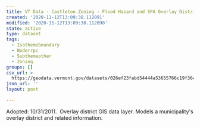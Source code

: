 ```yaml
---
title: VT Data - Castleton Zoning - Flood Hazard and SPA Overlay Districts
created: '2020-11-12T13:09:38.112091'
modified: '2020-11-12T13:09:38.112098'
state: active
type: dataset
tags:
  - Isothemeboundary
  - Noderrpc
  - Subthemeother
  - Zoning
groups: []
csv_url: >-
  https://geodata.vermont.gov/datasets/026ef23fabd54444a53655766c19f364_0.csv?outSR=%7B%22latestWkid%22%3A3857%2C%22wkid%22%3A102100%7D
json_url: ''
layout: post

---
```

Adopted: 10/31/2011.  Overlay district GIS data layer. Models a municipality's overlay district and related information.
